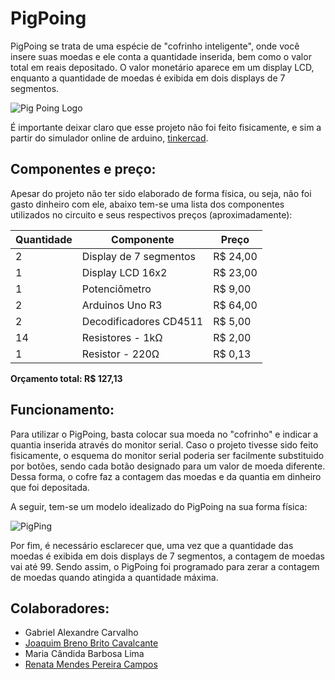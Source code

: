 # PigPoing
PigPoing se trata de uma espécie de "cofrinho inteligente", onde você insere suas moedas e ele conta a quantidade inserida, bem como o valor total em reais depositado. O valor monetário aparece em um display LCD, enquanto a quantidade de moedas é exibida em dois displays de 7 segmentos.

![Pig Poing Logo](https://cdn.discordapp.com/attachments/806262947160653834/814207232412483584/pigPoingLogo.png)


É importante deixar claro que esse projeto não foi feito fisicamente, e sim a partir do simulador online de arduino, [tinkercad](https://www.tinkercad.com/). 

## Componentes e preço:
Apesar do projeto não ter sido elaborado de forma física, ou seja, não foi gasto dinheiro com ele, abaixo tem-se uma lista dos componentes utilizados no circuito e seus respectivos preços (aproximadamente):

Quantidade|Componente|Preço
---|---|---
2|Display de 7 segmentos|R$ 24,00
1|Display LCD 16x2|R$ 23,00
1|Potenciômetro|R$ 9,00
2|Arduinos Uno R3|R$ 64,00
2|Decodificadores CD4511|R$ 5,00
14|Resistores - 1kΩ|R$ 2,00
1|Resistor - 220Ω|R$ 0,13

**Orçamento total: R$ 127,13**

## Funcionamento:
Para utilizar o PigPoing, basta colocar sua moeda no "cofrinho" e indicar a quantia inserida através do monitor serial. Caso o projeto tivesse sido feito fisicamente, o esquema do monitor serial poderia ser facilmente substituido por botões, sendo cada botão designado para um valor de moeda diferente. Dessa forma, o cofre faz a contagem das moedas e da quantia em dinheiro que foi depositada. 

A seguir, tem-se um modelo idealizado do PigPoing na sua forma física:

![PigPing](https://cdn.discordapp.com/attachments/806262947160653834/814184223681675344/porquinho.jpeg)

Por fim, é necessário esclarecer que, uma vez que a quantidade das moedas é exibida em dois displays de 7 segmentos, a contagem de moedas vai até 99. Sendo assim, o PigPoing foi programado para zerar a contagem de moedas quando atingida a quantidade máxima.
## Colaboradores:
* Gabriel Alexandre Carvalho
* [Joaquim Breno Brito Cavalcante](https://github.com/JoaquimBreno)
* Maria Cândida Barbosa Lima
* [Renata Mendes Pereira Campos](https://github.com/renatamendesc)
